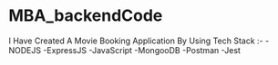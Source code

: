 # MBA_backendCode
I Have Created A Movie Booking Application 
By Using Tech Stack :-
-NODEJS
-ExpressJS
-JavaScript
-MongooDB
-Postman
-Jest
